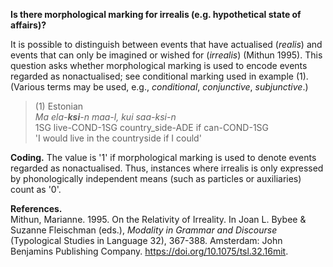 **Is there morphological marking for irrealis (e.g. hypothetical state of affairs)?**

It is possible to distinguish between events that have actualised (*realis*) and events that can only be imagined or wished for (*irrealis*) (Mithun 1995). This question asks whether morphological marking is used to encode events regarded as nonactualised; see conditional marking used in example (1). (Various terms may be used, e.g., *conditional*, *conjunctive*, *subjunctive*.) 

>(1) Estonian<br/>
>*Ma ela-**ksi**-n maa-l, kui saa-ksi-n*<br/>
>1SG live-COND-1SG country_side-ADE if can-COND-1SG<br/>
>'I would live in the countryside if I could' 

**Coding.** The value is '1' if morphological marking is used to denote events regarded as nonactualised. Thus, instances where irrealis is only expressed by phonologically independent means (such as particles or auxiliaries) count as '0'. <br/>

**References.**<br/>
Mithun, Marianne. 1995. On the Relativity of Irreality. In Joan L. Bybee & Suzanne Fleischman (eds.), *Modality in Grammar and Discourse* (Typological Studies in Language 32), 367-388. Amsterdam: John Benjamins Publishing Company. https://doi.org/10.1075/tsl.32.16mit.
